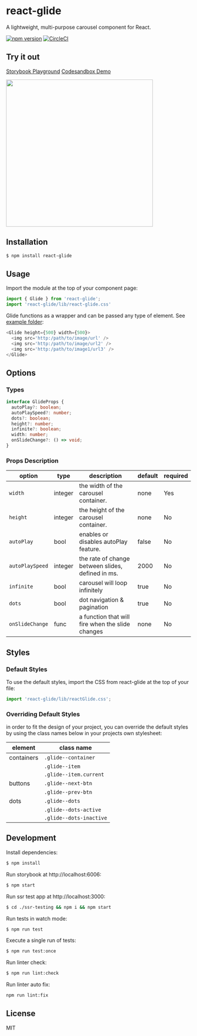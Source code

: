 # react-glide

A lightweight, multi-purpose carousel component for React.

[![npm version](https://badge.fury.io/js/react-glide.svg)](https://badge.fury.io/js/react-glide)
[![CircleCI](https://circleci.com/gh/andrewangelle/react-paypal-button.svg?style=svg)](https://circleci.com/gh/andrewangelle/react-glide)

## Try it out

[Storybook Playground](https://master--676ed9a7f91611407c7878ce.chromatic.com/?path=/story/glide--basic)
[Codesandbox Demo](https://codesandbox.io/s/r7166733lm)

<img src="glide.png" width="400px" />

## Installation

```sh
$ npm install react-glide
```

## Usage

Import the module at the top of your component page:

```javascript
import { Glide } from 'react-glide';
import 'react-glide/lib/react-glide.css'
```

Glide functions as a wrapper and can be passed any type of element. See [example folder](https://github.com/andrewangelle/react-glide/tree/master/ssr-testing/components/GlideExample.tsx):

```javascript
<Glide height={500} width={500}>
  <img src='http:/path/to/image/url' />
  <img src='http:/path/to/image/url2' />
  <img src='http:/path/to/image1/url3' />
</Glide>
```

## Options

### Types
```typescript
interface GlideProps {
  autoPlay?: boolean;
  autoPlaySpeed?: number;
  dots?: boolean;
  height?: number;
  infinite?: boolean;
  width: number;
  onSlideChange?: () => void;
}
```

### Props Description
| option      | type      | description                           | default | required  |
|------------ |-----------|---------------------------------------|---------|-----------|
|`width`      |integer    | the width of the carousel container. |  none  |   Yes  |
|`height`      |integer    | the height of the carousel container. |  none  |   No  |
|`autoPlay`   |bool       | enables or disables autoPlay feature.| false    | No    |
|`autoPlaySpeed` |integer    | the rate of change between slides, defined in ms.|  2000  | No    |
|`infinite` |bool    | carousel will loop infinitely  |  true  | No    |
|`dots` |bool    | dot navigation & pagination   | true   |  No   |
|`onSlideChange` |func    | a function that will fire when the slide changes  | none   |  No   |


## Styles

### Default Styles

To use the default styles, import the CSS from react-glide at the top of your file:

```javascript
import 'react-glide/lib/reactGlide.css';
```

### Overriding Default Styles

in order to fit the design of your project, you can override the default styles by using the class names below in your projects own stylesheet:

| element     | class name |
|------------ |-----------|
|  containers  | `.glide--container` |
|           |   `.glide--item`|
|           | `.glide--item.current` |
|  buttons  | `.glide--next-btn` |
|           |  `.glide--prev-btn`|
|  dots     |  `.glide--dots`  |
|     |  `.glide--dots-active`  |
|     |  `.glide--dots-inactive`  |


## Development

Install dependencies:

```sh
$ npm install
```

Run storybook at http://localhost:6006:

```sh
$ npm start
```

Run ssr test app at http://localhost:3000:

```sh
$ cd ./ssr-testing && npm i && npm start
```

Run tests in watch mode:

```sh
$ npm run test
```

Execute a single run of tests:

```sh
$ npm run test:once
```

Run linter check:

```sh
$ npm run lint:check
```

Run linter auto fix:

```sh
npm run lint:fix
```


## License
MIT
